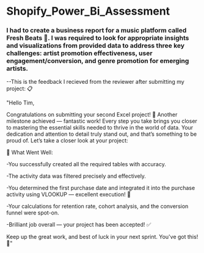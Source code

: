 # Shopify_Power_Bi_Assessment

### I had to create a business report for a music platform called Fresh Beats :musical_note:. I was required to look for appropriate insights and visualizations from provided data to address three key challenges: artist promotion effectiveness, user engagement/conversion, and genre promotion for emerging artists.

--This is the feedback I recieved from the reviewer after submitting my project: :clipboard:

"Hello Tim,

Congratulations on submitting your second Excel project! 🎉 Another milestone achieved — fantastic work! Every step you take brings you closer to mastering the essential skills needed to thrive in the world of data. Your dedication and attention to detail truly stand out, and that’s something to be proud of. Let’s take a closer look at your project:

🌟 What Went Well:

-You successfully created all the required tables with accuracy.

-The activity data was filtered precisely and effectively.

-You determined the first purchase date and integrated it into the purchase activity using VLOOKUP — excellent execution! :date:

-Your calculations for retention rate, cohort analysis, and the conversion funnel were spot-on.

-Brilliant job overall — your project has been accepted! ✅

Keep up the great work, and best of luck in your next sprint. You've got this! 🚀"
